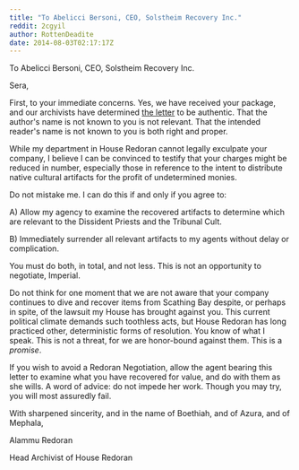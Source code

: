 ```yaml
---
title: "To Abelicci Bersoni, CEO, Solstheim Recovery Inc."
reddit: 2cgyil
author: RottenDeadite
date: 2014-08-03T02:17:17Z
---
```


To Abelicci Bersoni, CEO, Solstheim Recovery Inc.

Sera,

First, to your immediate concerns.  Yes, we have received your package, and our archivists have determined [the letter](http://www.reddit.com/r/teslore/comments/2bz9tf/letter_to_berahzic_from_lanali_her_sister/) to be authentic.  That the author's name is not known to you is not relevant.  That the intended reader's name is not known to you is both right and proper.

While my department in House Redoran cannot legally exculpate your company, I believe I can be convinced to testify that your charges might be reduced in number, especially those in reference to the intent to distribute native cultural artifacts for the profit of undetermined monies.

Do not mistake me.  I can do this if and only if you agree to:

A) Allow my agency to examine the recovered artifacts to determine which are relevant to the Dissident Priests and the Tribunal Cult.

B) Immediately surrender all relevant artifacts to my agents without delay or complication.

You must do both, in total, and not less.  This is not an opportunity to negotiate, Imperial.

Do not think for one moment that we are not aware that your company continues to dive and recover items from Scathing Bay despite, or perhaps in spite, of the lawsuit my House has brought against you.  This current political climate demands such toothless acts, but House Redoran has long practiced other, deterministic forms of resolution.  You know of what I speak.  This is not a threat, for we are honor-bound against them.  This is a *promise*.

If you wish to avoid a Redoran Negotiation, allow the agent bearing this letter to examine what you have recovered for value, and do with them as she wills.  A word of advice: do not impede her work.  Though you may try, you will most assuredly fail.

With sharpened sincerity, and in the name of Boethiah, and of Azura, and of Mephala,

Alammu Redoran

Head Archivist of House Redoran
